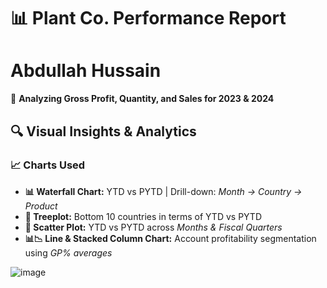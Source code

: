 # 📊 Plant Co. Performance Report 
# Abdullah Hussain 

🚀 **Analyzing Gross Profit, Quantity, and Sales for 2023 & 2024**  

## 🔍 Visual Insights & Analytics  

### 📈 Charts Used  
- **📊 Waterfall Chart:** YTD vs PYTD | Drill-down: *Month → Country → Product*  
- **🌳 Treeplot:** Bottom 10 countries in terms of YTD vs PYTD  
- **🔵 Scatter Plot:** YTD vs PYTD across *Months & Fiscal Quarters*  
- **📊📉 Line & Stacked Column Chart:** Account profitability segmentation using *GP% averages*  

![image](https://github.com/user-attachments/assets/8dca99bd-df90-47d9-ad91-e1c45b013913)
